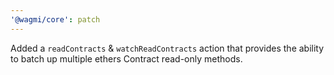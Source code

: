 ```yaml
---
'@wagmi/core': patch
---
```


Added a `readContracts` & `watchReadContracts` action that provides the ability to batch up multiple ethers Contract read-only methods.
